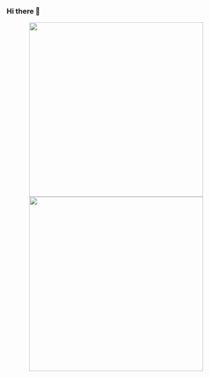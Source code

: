 ### Hi there 👋


<p align = "center">
  <img src = "https://github-readme-stats.vercel.app/api?username=ahadjawaid&show_icons=true&theme=bear" width = 400>
  <img src = "https://github-readme-streak-stats.herokuapp.com?user=ahadjawaid&theme=dark&hide_border=true" width = 400>
</p>



<!--
**ahadjawaid/ahadjawaid** is a ✨ _special_ ✨ repository because its `README.md` (this file) appears on your GitHub profile.

Here are some ideas to get you started:

- 🔭 I’m currently working on ...
- 🌱 I’m currently learning ...
- 👯 I’m looking to collaborate on ...
- 🤔 I’m looking for help with ...
- 💬 Ask me about ...
- 📫 How to reach me: ...
- 😄 Pronouns: ...
- ⚡ Fun fact: ...
-->
